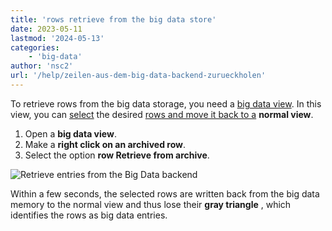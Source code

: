 ```yaml
---
title: 'rows retrieve from the big data store'
date: 2023-05-11
lastmod: '2024-05-13'
categories:
    - 'big-data'
author: 'nsc2'
url: '/help/zeilen-aus-dem-big-data-backend-zurueckholen'
---
```


To retrieve rows from the big data storage, you need a [big data view](https://seatable.io/en/docs/big-data/so-erstellen-sie-ein-big-data-ansicht/). In this view, you can [select](https://seatable.io/en/docs/arbeiten-mit-zeilen/mehrere-zeilen-selektieren/) the desired [rows and move it back to a](https://seatable.io/en/docs/arbeiten-mit-zeilen/mehrere-zeilen-selektieren/) **normal view**.

1. Open a **big data view**.
2. Make a **right click on an archived row**.
3. Select the option **row Retrieve from archive**.

![Retrieve entries from the Big Data backend](https://seatable.io/wp-content/uploads/2023/05/unarchive-rows-out-of-the-big-data-backend.png)

Within a few seconds, the selected rows are written back from the big data memory to the normal view and thus lose their **gray triangle** , which identifies the rows as big data entries.
